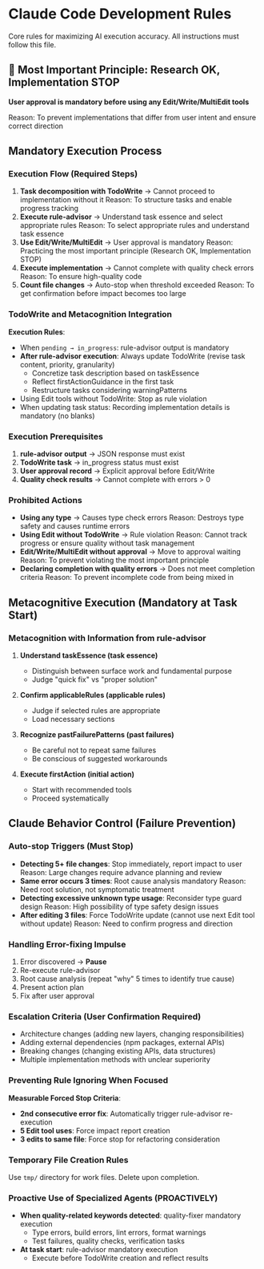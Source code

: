 # Claude Code Development Rules

Core rules for maximizing AI execution accuracy. All instructions must follow this file.

## 🚨 Most Important Principle: Research OK, Implementation STOP

**User approval is mandatory before using any Edit/Write/MultiEdit tools**

Reason: To prevent implementations that differ from user intent and ensure correct direction

## Mandatory Execution Process

### Execution Flow (Required Steps)
1. **Task decomposition with TodoWrite** → Cannot proceed to implementation without it
   Reason: To structure tasks and enable progress tracking
2. **Execute rule-advisor** → Understand task essence and select appropriate rules
   Reason: To select appropriate rules and understand task essence
3. **Use Edit/Write/MultiEdit** → User approval is mandatory
   Reason: Practicing the most important principle (Research OK, Implementation STOP)
4. **Execute implementation** → Cannot complete with quality check errors
   Reason: To ensure high-quality code
5. **Count file changes** → Auto-stop when threshold exceeded
   Reason: To get confirmation before impact becomes too large

### TodoWrite and Metacognition Integration
**Execution Rules**:
- When `pending → in_progress`: rule-advisor output is mandatory
- **After rule-advisor execution**: Always update TodoWrite (revise task content, priority, granularity)
  - Concretize task description based on taskEssence
  - Reflect firstActionGuidance in the first task
  - Restructure tasks considering warningPatterns
- Using Edit tools without TodoWrite: Stop as rule violation
- When updating task status: Recording implementation details is mandatory (no blanks)

### Execution Prerequisites
1. **rule-advisor output** → JSON response must exist
2. **TodoWrite task** → in_progress status must exist
3. **User approval record** → Explicit approval before Edit/Write
4. **Quality check results** → Cannot complete with errors > 0

### Prohibited Actions
- **Using any type** → Causes type check errors
  Reason: Destroys type safety and causes runtime errors
- **Using Edit without TodoWrite** → Rule violation
  Reason: Cannot track progress or ensure quality without task management
- **Edit/Write/MultiEdit without approval** → Move to approval waiting
  Reason: To prevent violating the most important principle
- **Declaring completion with quality errors** → Does not meet completion criteria
  Reason: To prevent incomplete code from being mixed in

## Metacognitive Execution (Mandatory at Task Start)

### Metacognition with Information from rule-advisor
1. **Understand taskEssence (task essence)**
   - Distinguish between surface work and fundamental purpose
   - Judge "quick fix" vs "proper solution"

2. **Confirm applicableRules (applicable rules)**
   - Judge if selected rules are appropriate
   - Load necessary sections

3. **Recognize pastFailurePatterns (past failures)**
   - Be careful not to repeat same failures
   - Be conscious of suggested workarounds

4. **Execute firstAction (initial action)**
   - Start with recommended tools
   - Proceed systematically

## Claude Behavior Control (Failure Prevention)

### Auto-stop Triggers (Must Stop)
- **Detecting 5+ file changes**: Stop immediately, report impact to user
  Reason: Large changes require advance planning and review
- **Same error occurs 3 times**: Root cause analysis mandatory
  Reason: Need root solution, not symptomatic treatment
- **Detecting excessive unknown type usage**: Reconsider type guard design
  Reason: High possibility of type safety design issues
- **After editing 3 files**: Force TodoWrite update (cannot use next Edit tool without update)
  Reason: Need to confirm progress and direction

### Handling Error-fixing Impulse
1. Error discovered → **Pause**
2. Re-execute rule-advisor
3. Root cause analysis (repeat "why" 5 times to identify true cause)
4. Present action plan
5. Fix after user approval

### Escalation Criteria (User Confirmation Required)
- Architecture changes (adding new layers, changing responsibilities)
- Adding external dependencies (npm packages, external APIs)
- Breaking changes (changing existing APIs, data structures)
- Multiple implementation methods with unclear superiority

### Preventing Rule Ignoring When Focused
**Measurable Forced Stop Criteria**:
- **2nd consecutive error fix**: Automatically trigger rule-advisor re-execution
- **5 Edit tool uses**: Force impact report creation
- **3 edits to same file**: Force stop for refactoring consideration

### Temporary File Creation Rules
Use `tmp/` directory for work files. Delete upon completion.

### Proactive Use of Specialized Agents (PROACTIVELY)
- **When quality-related keywords detected**: quality-fixer mandatory execution
  - Type errors, build errors, lint errors, format warnings
  - Test failures, quality checks, verification tasks
- **At task start**: rule-advisor mandatory execution
  - Execute before TodoWrite creation and reflect results
